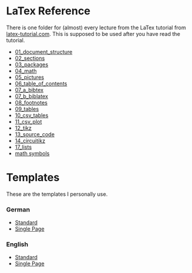 # LaTex Reference

There is one folder for (almost) every lecture from the LaTex tutorial from [latex-tutorial.com](https://www.latex-tutorial.com/).
This is supposed to be used after you have read the tutorial.

-   [01_document_structure](01_document_structure/file.tex)
-   [02_sections](02_document_structure/file.tex)
-   [03_packages](03_packages/file.tex)
-   [04_math](04_math/file.tex)
-   [05_pictures](05_pictures/file.tex)
-   [06_table_of_contents](06_table_of_contents/file.tex)
-   [07_a_bibtex](07_bibtex/01_BibTex/file.tex)
-   [07_b_biblatex](07_bibtex/02_BibLaTex/file.tex)
-   [08_footnotes](08_footnotes/file.tex)
-   [09_tables](09_tables/file.tex)
-   [10_csv_tables](10_csv_tables/file.tex)
-   [11_csv_plot](11_csv_plot/file.tex)
-   [12_tikz](12_tikz/file.tex)
-   [13_source_code](13_source_code/file.tex)
-   [14_circuitikz](14_circuitikz/file.tex)
-   [17_lists](17_lists/file.tex)
-   [math symbols](https://www.caam.rice.edu/~heinken/latex/symbols.pdf)

# Templates

These are the templates I personally use.

### German

-   [Standard](templates/german/standard/standard.tex)
-   [Single Page](templates/german/single_page/single_page.tex)

### English

-   [Standard](templates/english/standard/standard.tex)
-   [Single Page](templates/english/single_page/single_page.tex)
